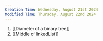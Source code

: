 ```yaml
---
Creation Time: Wednesday, August 21st 2024
Modified Time: Thursday, August 22nd 2024
---
```

1. [[Diameter of a binary tree]]
2. [[Middle of linkedList]]